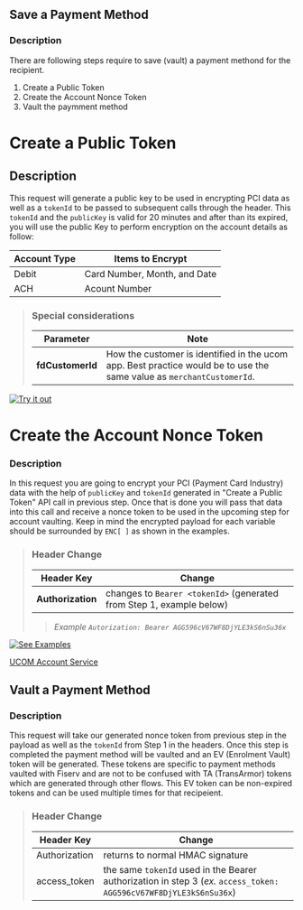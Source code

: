 ## Save a Payment Method

### Description

There are following steps require to save (vault) a payment methond for the recipient.

 1. Create a Public Token
 2. Create the Account Nonce Token
 3. Vault the paymment method


# Create a Public Token

## Description
This request will generate a public key to be used in encrypting PCI data as well as a `tokenId` to be passed to subsequent calls through the header. This `tokenId` and the `publicKey` is valid for 20 minutes and after than its expired, you will use the public Key to perform encryption  on the account details as follow:

| Account Type | Items to Encrypt             |
| ------------ | ---------------------------- |
| Debit        | Card Number, Month, and Date |
| ACH          | Acount Number                |

<!-- theme: success -->
>### Special considerations
>| Parameter               | Note                                                                                                                                                                                   |
>| ----------------------- | -------------------------------------------------------------------------------------------------------------------------------------------------------------------------------------- | 
>| **fdCustomerId**       | How the customer is identified in the ucom app. Best practice would be to use the same value as `merchantCustomerId`.                                                                 |


<!-- TODO: Needs correct link to Get Encryption Key API -->
[![Try it out](../../../../assets/images/button.png)](../api/?type=post&path=/ddp/v1/recipients)



# Create the Account Nonce Token

### Description
In this request you are going to encrypt your PCI (Payment Card Industry) data with the help of `publicKey` and `tokenId` generated in "Create a Public Token" API call in previous step. Once that is done you will pass that data into this call and receive a nonce token to be used in the upcoming step for account vaulting. Keep in mind the encrypted payload for each variable should be surrounded by `ENC[ ]` as shown in the examples.

<!-- theme: failure -->
>### **Header Change**
>| Header Key | Change |
>| ---------- | ------ |
>| **Authorization** |  changes to `Bearer <tokenId>` (generated from Step 1, example below) |
>
><!-- theme: success-->
>> *Example `Autorization: Bearer AGG596cV67WF8DjYLE3kS6nSu36x`*

[![See Examples](../../../../assets/images/button.png)](/product/UniversalCommerce/api/?type=get&path=/v1/account-tokens/{nonceTokenId}&branch=develop&version=1.0.0)


[UCOM Account Service](/product/UniversalCommerce/api/?type=get&path=/v1/account-tokens/{nonceTokenId}&branch=develop&version=1.0.0)


## Vault a Payment Method

### Description

This request will take our generated nonce token from previous step in the payload as well as the `tokenId` from Step 1 in the headers. Once this step is completed the payment method will be vaulted and an EV (Enrolment Vault) token will be generated. These tokens are specific to payment methods vaulted with Fiserv and are not to be confused with TA (TransArmor) tokens which are generated through other flows. This EV token can be non-expired tokens and can be used multiple times for that recipeient.

<!-- theme: failure -->
>### **Header Change**
>| Header Key | Change |
>| ---------- | ------ |
>| Authorization | returns to normal HMAC signature |
>| access_token  | the same `tokenId` used in the Bearer authorization in step 3 (*ex.* `access_token: AGG596cV67WF8DjYLE3kS6nSu36x`) |
><!-- TODO: ADD EXAMPLES HERE-->

